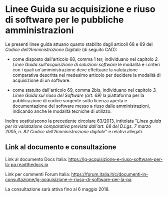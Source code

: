 # Linee Guida su acquisizione e riuso di software per le pubbliche amministrazioni

Le presenti linee guida attuano quanto stabilito dagli articoli 68 e 69
del *Codice dell'Amministrazione Digitale* (di seguito CAD):

-  come disposto dall'articolo 68, comma 1 ter, individuano nel capitolo
   *2. Linee Guida sull'acquisizione di soluzioni software* le modalità
   e i criteri con i quali un'amministrazione deve effettuare la
   valutazione comparativa descritta nel medesimo articolo per decidere
   la modalità di acquisizione di un software.

-  come statuito dall'articolo 69, comma 2bis, individuano nel capitolo
   *3. Linee Guida sul riuso del Software (art. 69)* la piattaforma per
   la pubblicazione di codice sorgente sotto licenza aperta e
   documentazione del software messo a riuso dalle amministrazioni,
   indicando anche le modalità tecniche di utilizzo.

Inoltre sostituiscono la precedente circolare 63/2013, intitolata
"*Linee guida per la valutazione comparativa prevista dall'art. 68 del
D.Lgs. 7 marzo 2005, n. 82 Codice dell'Amministrazione digitale*" e
relativi allegati.

## Link al documento e consultazione

Link al documento Docs Italia: https://lg-acquisizione-e-riuso-software-per-la-pa.readthedocs.io

Link per commenti Forum Italia: https://forum.italia.it/c/documenti-in-consultazione/lg-acquisizione-e-riuso-di-software-per-la-pa

La consultazione sarà attiva fino al 6 maggio 2018.
